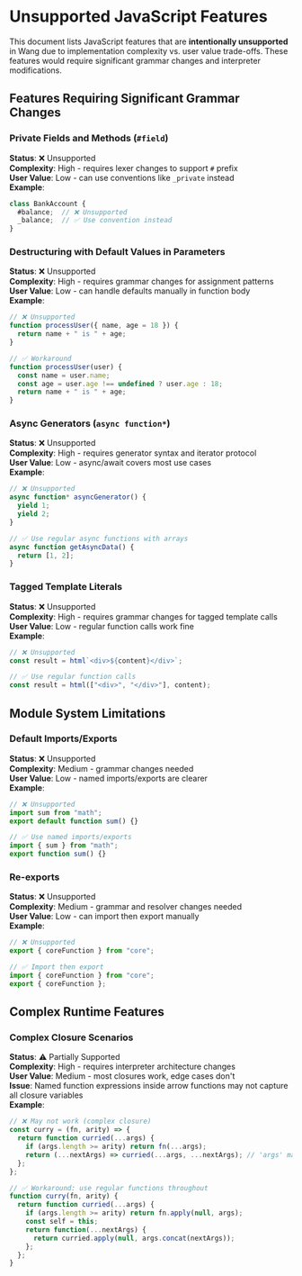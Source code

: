 # Unsupported JavaScript Features

This document lists JavaScript features that are **intentionally unsupported** in Wang due to implementation complexity vs. user value trade-offs. These features would require significant grammar changes and interpreter modifications.

## Features Requiring Significant Grammar Changes

### Private Fields and Methods (`#field`)
**Status**: ❌ Unsupported  
**Complexity**: High - requires lexer changes to support `#` prefix  
**User Value**: Low - can use conventions like `_private` instead  
**Example**:
```javascript
class BankAccount {
  #balance;  // ❌ Unsupported
  _balance;  // ✅ Use convention instead
}
```

### Destructuring with Default Values in Parameters
**Status**: ❌ Unsupported  
**Complexity**: High - requires grammar changes for assignment patterns  
**User Value**: Low - can handle defaults manually in function body  
**Example**:
```javascript
// ❌ Unsupported
function processUser({ name, age = 18 }) {
  return name + " is " + age;
}

// ✅ Workaround
function processUser(user) {
  const name = user.name;
  const age = user.age !== undefined ? user.age : 18;
  return name + " is " + age;
}
```

### Async Generators (`async function*`)
**Status**: ❌ Unsupported  
**Complexity**: High - requires generator syntax and iterator protocol  
**User Value**: Low - async/await covers most use cases  
**Example**:
```javascript
// ❌ Unsupported
async function* asyncGenerator() {
  yield 1;
  yield 2;
}

// ✅ Use regular async functions with arrays
async function getAsyncData() {
  return [1, 2];
}
```

### Tagged Template Literals
**Status**: ❌ Unsupported  
**Complexity**: High - requires grammar changes for tagged template calls  
**User Value**: Low - regular function calls work fine  
**Example**:
```javascript
// ❌ Unsupported
const result = html`<div>${content}</div>`;

// ✅ Use regular function calls
const result = html(["<div>", "</div>"], content);
```

## Module System Limitations

### Default Imports/Exports
**Status**: ❌ Unsupported  
**Complexity**: Medium - grammar changes needed  
**User Value**: Low - named imports/exports are clearer  
**Example**:
```javascript
// ❌ Unsupported
import sum from "math";
export default function sum() {}

// ✅ Use named imports/exports
import { sum } from "math";
export function sum() {}
```

### Re-exports
**Status**: ❌ Unsupported  
**Complexity**: Medium - grammar and resolver changes needed  
**User Value**: Low - can import then export manually  
**Example**:
```javascript
// ❌ Unsupported
export { coreFunction } from "core";

// ✅ Import then export
import { coreFunction } from "core";
export { coreFunction };
```

## Complex Runtime Features

### Complex Closure Scenarios
**Status**: ⚠️ Partially Supported  
**Complexity**: High - requires interpreter architecture changes  
**User Value**: Medium - most closures work, edge cases don't  
**Issue**: Named function expressions inside arrow functions may not capture all closure variables  
**Example**:
```javascript
// ❌ May not work (complex closure)
const curry = (fn, arity) => {
  return function curried(...args) {
    if (args.length >= arity) return fn(...args);
    return (...nextArgs) => curried(...args, ...nextArgs); // 'args' may be undefined
  };
};

// ✅ Workaround: use regular functions throughout
function curry(fn, arity) {
  return function curried(...args) {
    if (args.length >= arity) return fn.apply(null, args);
    const self = this;
    return function(...nextArgs) {
      return curried.apply(null, args.concat(nextArgs));
    };
  };
}
```
